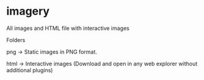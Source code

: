 # imagery
All images and HTML file with interactive images

Folders

png -> Static images in PNG format.

html -> Interactive images (Download and open in any web explorer without additional plugins)
